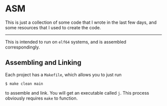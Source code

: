 # ASM

This is just a collection of some code that I wrote in the last few days, and some resources that I used to create the
code.

---

This is intended to run on `elf64` systems, and is assembled correspondingly.

## Assembling and Linking

Each project has a `Makefile`, which allows you to just run

```shell
$ make clean main
```

to assemble and link. You will get an executable called `j`.
This process obviously requires `make` to function.